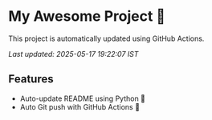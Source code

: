 # My Awesome Project 🚀

This project is automatically updated using GitHub Actions.

_Last updated: 2025-05-17 19:22:07 IST_

## Features
- Auto-update README using Python 🐍
- Auto Git push with GitHub Actions 🤖
